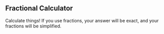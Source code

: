 ## Fractional Calculator
Calculate things! If you use fractions, your answer will be exact, and your fractions will be simplified.